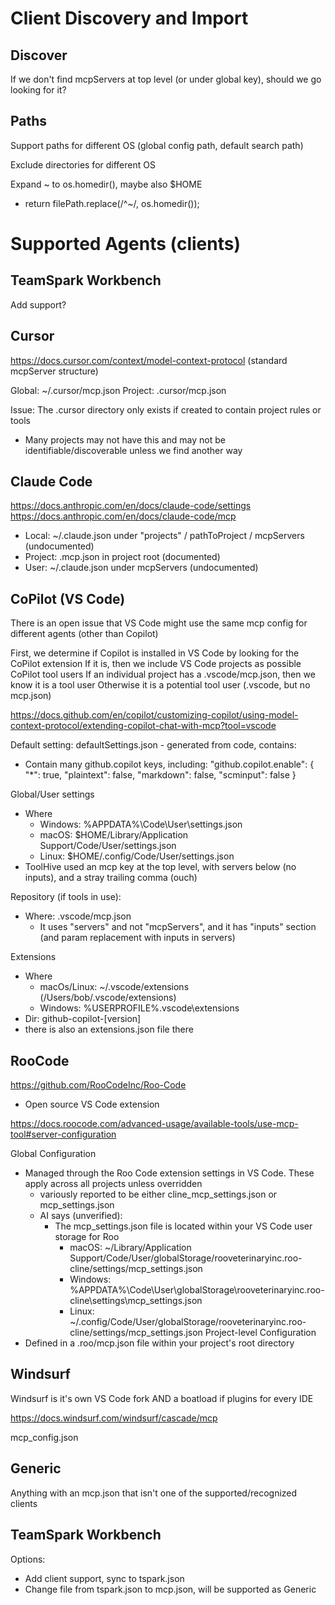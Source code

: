 # Client Discovery and Import

## Discover

If we don't find mcpServers at top level (or under global key), should we go looking for it?

## Paths

Support paths for different OS (global config path, default search path)

Exclude directories for different OS

Expand ~ to os.homedir(), maybe also $HOME
- return filePath.replace(/^~/, os.homedir());

# Supported Agents (clients)

## TeamSpark Workbench

Add support?

## Cursor

https://docs.cursor.com/context/model-context-protocol (standard mcpServer structure)

Global: ~/.cursor/mcp.json
Project: .cursor/mcp.json

Issue: The .cursor directory only exists if created to contain project rules or tools
- Many projects may not have this and may not be identifiable/discoverable unless we find another way

## Claude Code

https://docs.anthropic.com/en/docs/claude-code/settings
https://docs.anthropic.com/en/docs/claude-code/mcp

  - Local: ~/.claude.json under "projects" / pathToProject / mcpServers (undocumented)
  - Project: .mcp.json in project root (documented)
  - User:  ~/.claude.json under mcpServers (undocumented)

## CoPilot (VS Code)

There is an open issue that VS Code might use the same mcp config for different agents (other than Copilot)

First, we determine if Copilot is installed in VS Code by looking for the CoPilot extension
If it is, then we include VS Code projects as possible CoPilot tool users
If an individual project has a .vscode/mcp.json, then we know it is a tool user
Otherwise it is a potential tool user (.vscode, but no mcp.json)

https://docs.github.com/en/copilot/customizing-copilot/using-model-context-protocol/extending-copilot-chat-with-mcp?tool=vscode

Default setting: defaultSettings.json - generated from code, contains:
- Contain many github.copilot keys, including:
    "github.copilot.enable": {
      "*": true,
      "plaintext": false,
      "markdown": false,
      "scminput": false
    }

Global/User settings
- Where
  - Windows: %APPDATA%\Code\User\settings.json
  - macOS: $HOME/Library/Application Support/Code/User/settings.json
  - Linux: $HOME/.config/Code/User/settings.json
- ToolHive used an mcp key at the top level, with servers below (no inputs), and a stray trailing comma (ouch)

Repository (if tools in use):
- Where: .vscode/mcp.json
  - It uses "servers" and not "mcpServers", and it has "inputs" section (and param replacement with inputs in servers)

Extensions
- Where
  - macOs/Linux: ~/.vscode/extensions  (/Users/bob/.vscode/extensions)
  - Windows: %USERPROFILE%\.vscode\extensions
- Dir: github-copilot-[version]
- there is also an extensions.json file there

## RooCode

https://github.com/RooCodeInc/Roo-Code
- Open source VS Code extension

https://docs.roocode.com/advanced-usage/available-tools/use-mcp-tool#server-configuration

Global Configuration
- Managed through the Roo Code extension settings in VS Code. These apply across all projects unless overridden
  - variously reported to be either cline_mcp_settings.json or mcp_settings.json
  - AI says (unverified):
    - The mcp_settings.json file is located within your VS Code user storage for Roo
      - macOS: ~/Library/Application Support/Code/User/globalStorage/rooveterinaryinc.roo-cline/settings/mcp_settings.json
      - Windows: %APPDATA%\Code\User\globalStorage\rooveterinaryinc.roo-cline\settings\mcp_settings.json
      - Linux: ~/.config/Code/User/globalStorage/rooveterinaryinc.roo-cline/settings/mcp_settings.json 
Project-level Configuration
- Defined in a .roo/mcp.json file within your project's root directory

## Windsurf

Windsurf is it's own VS Code fork AND a boatload if plugins for every IDE

https://docs.windsurf.com/windsurf/cascade/mcp

mcp_config.json

## Generic

Anything with an mcp.json that isn't one of the supported/recognized clients

## TeamSpark Workbench
 
Options:
- Add client support, sync to tspark.json
- Change file from tspark.json to mcp.json, will be supported as Generic